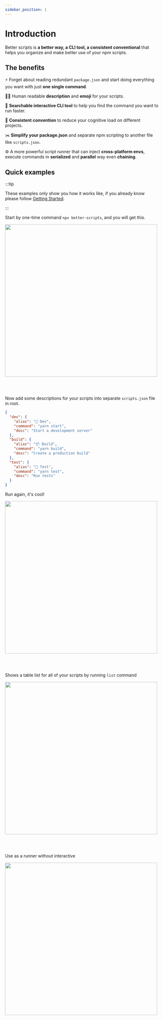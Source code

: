 ```yaml
---
sidebar_position: 1
---
```


# Introduction

Better scripts is **a better way, a CLI tool, a consistent conventional** that helps you organize and make better use of your npm scripts.

## The benefits

⚡️ Forget about reading redundant `package.json` and start doing everything you want with just **one single command**.

💅🏻 Human readable **description** and **emoji** for your scripts.

🔎 **Searchable interactive CLI tool** to help you find the command you want to run faster.

🧠 **Consistent convention** to reduce your cognitive load on different projects.

✂️ **Simplify your package.json** and separate npm scripting to another file like `scripts.json`.

⚙️ A more powerful script runner that can inject **cross-platform envs**, execute commands in **serialized** and **parallel** way even **chaining**.

## Quick examples

:::tip

These examples only show you how it works like, if you already know please follow [Getting Started](/docs/getting-started/installation).

:::

Start by one-time command `npx better-scripts`, and you will get this.

<img src="/example-at-first.png" width="500" />

<br /><br />

Now add some descriptions for your scripts into separate `scripts.json` file in root.

```json title="scripts.json"
{
  "dev": {
    "alias": "🌟 Dev",
    "command": "yarn start",
    "desc": "Start a development server"
  },
  "build": {
    "alias": "📦 Build",
    "command": "yarn build",
    "desc": "Create a production build"
  },
  "test": {
    "alias": "🧪 Test",
    "command": "yarn test",
    "desc": "Run tests"
  }
}

```

Run again, it's cool!

<img src="/example-at-then.png" width="500" />

<br /><br />

Shows a table list for all of your scripts by running `list` command

<img src="/example-list.png" width="500" />

<br /><br />

Use as a runner without interactive

<img src="/example-runner.png" width="500" />
